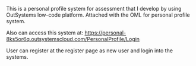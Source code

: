 This is a personal profile system for assessment that I develop by using OutSystems low-code platform.
Attached with the OML for personal profile system.

Also can access this system at: https://personal-8ks5or6q.outsystemscloud.com/PersonalProfile/Login

User can register at the register page as new user and login into the systems.

